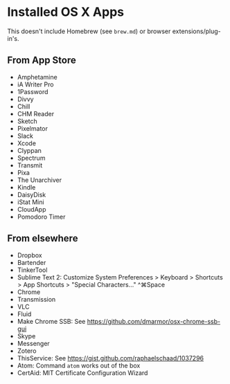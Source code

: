 # Installed OS X Apps

This doesn't include Homebrew (see `brew.md`) or browser extensions/plug-in's.

## From App Store
- Amphetamine
- iA Writer Pro
- 1Password
- Divvy
- Chill
- CHM Reader
- Sketch
- Pixelmator
- Slack
- Xcode
- Clyppan
- Spectrum
- Transmit
- Pixa
- The Unarchiver
- Kindle
- DaisyDisk
- iStat Mini
- CloudApp
- Pomodoro Timer

## From elsewhere
- Dropbox
- Bartender
- TinkerTool
- Sublime Text 2: Customize System Preferences > Keyboard > Shortcuts > App Shortcuts > "Special Characters…" ^⌘Space
- Chrome
- Transmission
- VLC
- Fluid
- Make Chrome SSB: See https://github.com/dmarmor/osx-chrome-ssb-gui
- Skype
- Messenger
- Zotero
- ThisService: See https://gist.github.com/raphaelschaad/1037296
- Atom: Command `atom` works out of the box
- CertAid: MIT Certificate
Configuration Wizard
